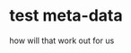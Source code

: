 <!-- 
meta-publishedOn: 2017-05-14 14:42:46
 
meta-id: 167f20d040456d47dd5cbebaea67873adb895fbd

meta-id: aa
meta-title: ShortTitle
meta-date: 10-10-2016
meta-tags: foo, bar, test, json
meta-order: 1
-->

# test meta-data

how will that work out for us